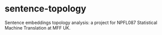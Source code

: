 # sentence-topology
Sentence embeddings topology analysis: a project for NPFL087 Statistical Machine Translation at MFF UK.
